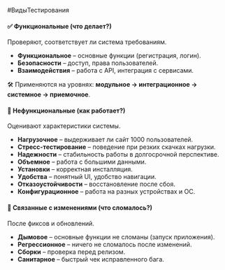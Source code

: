 #ВидыТестирования
#### ✅ **Функциональные** (что делает?)

Проверяют, соответствует ли система требованиям.
- **Функциональное** – основные функции (регистрация, логин).
- **Безопасности** – доступ, права пользователей.
- **Взаимодействия** – работа с API, интеграция с сервисами.

🛠 Применяются на уровнях: **модульное → интеграционное → системное → приемочное**.

#### 🚀 **Нефункциональные** (как работает?)
Оценивают характеристики системы.

- **Нагрузочное** – выдерживает ли сайт 1000 пользователей.
- **Стресс-тестирование** – поведение при резких скачках нагрузки.
- **Надежности** – стабильность работы в долгосрочной перспективе.
- **Объемное** – работа с большими данными.
- **Установки** – корректная инсталляция.
- **Удобства** – понятный UI, удобство навигации.
- **Отказоустойчивости** – восстановление после сбоя.
- **Конфигурационное** – работа на разных устройствах и ОС.

#### 🔄 **Связанные с изменениями** (что сломалось?)
После фиксов и обновлений.

- **Дымовое** – основные функции не сломаны (запуск приложения).
- **Регрессионное** – ничего не сломалось после изменений.
- **Сборки** – проверка перед релизом.
- **Санитарное** – быстрый чек исправленного бага.
